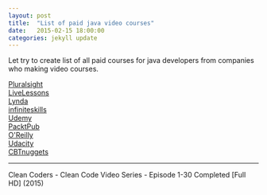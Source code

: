 ```yaml
---
layout: post
title:  "List of paid java video courses"
date:   2015-02-15 18:00:00
categories: jekyll update
---
```


Let try to create list of all paid courses for java developers from companies who making video courses.


<a href="/library/pluralsight/java/">Pluralsight</a><br/>
<a href="/library/livelessons/java/">LiveLessons</a><br/>
<a href="/library/lynda/java/">Lynda</a><br/>
<a href="/library/infiniteskills/java/">infiniteskills</a><br/>
<a href="/library/udemy/java/">Udemy</a><br/>
<a href="/library/packtpub/java/">PacktPub</a><br/>
<a href="/library/oreilly/java/">O'Reilly</a><br/>
<a href="/library/udacity/java/">Udacity</a><br/>
<a href="/library/cbtnuggets/java/">CBTnuggets</a><br/>


___

Clean Coders - Clean Code Video Series - Episode 1-30 Completed [Full HD] (2015)
